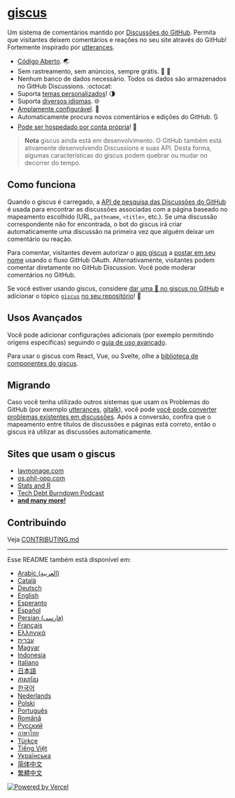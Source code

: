 # [giscus][giscus]

Um sistema de comentários mantido por [Discussões do GitHub][discussions]. Permita que visitantes deixem comentários e reações no seu site através do GitHub! Fortemente inspirado por [utterances][utterances].

- [Código Aberto][repo]. 🌏
- Sem rastreamento, sem anúncios, sempre grátis. 📡 🚫
- Nenhum banco de dados necessário. Todos os dados são armazenados no GitHub Discussions. :octocat:
- Suporta [temas personalizados][creating-custom-themes]! 🌗
- Suporta [diversos idiomas][multiple-languages]. 🌐
- [Amplamente configurável][advanced-usage]. 🔧
- Automaticamente procura novos comentários e edições do GitHub. 🔃
- [Pode ser hospedado por conta própria][self-hosting]! 🤳

> **Nota**
> giscus ainda está em desenvolvimento. O GitHub também está ativamente desenvolvendo Discussions e suas API. Desta forma, algumas características do giscus podem quebrar ou mudar no decorrer do tempo.

## Como funciona

Quando o giscus é carregado, a [API de pesquisa das Discussões do GitHub][search-api] é usada para encontrar as discussões associadas com a página baseado no mapeamento escolhido (URL, `pathname`, `<title>`, etc.). Se uma discussão correspondente não for encontrada, o bot do giscus irá criar automaticamente uma discussão na primeira vez que alguém deixar um comentário ou reação.

Para comentar, visitantes devem autorizar o [app giscus][giscus-app] a [postar em seu nome][authorization] usando o fluxo GitHub OAuth. Alternativamente, visitantes podem comentar diretamente no GitHub Discussion. Você pode moderar comentários no GitHub.

[giscus]: https://giscus.app/pt
[discussions]: https://docs.github.com/en/discussions
[utterances]: https://github.com/utterance/utterances
[repo]: https://github.com/giscus/giscus
[usos avançados]: https://github.com/giscus/giscus/blob/main/ADVANCED-USAGE.md
[creating-custom-themes]: https://github.com/giscus/giscus/blob/main/ADVANCED-USAGE.md#data-theme
[multiple-languages]: https://github.com/giscus/giscus/blob/main/CONTRIBUTING.md#adding-localizations
[self-hosting]: https://github.com/giscus/giscus/blob/main/SELF-HOSTING.md
[search-api]: https://docs.github.com/en/graphql/guides/using-the-graphql-api-for-discussions#search
[giscus-app]: https://github.com/apps/giscus
[authorization]: https://docs.github.com/en/developers/apps/identifying-and-authorizing-users-for-github-apps

<!-- configuration -->

Se você estiver usando giscus, considere [dar uma 🌟 no giscus no GitHub][repo] e adicionar o tópico [`giscus`][giscus-topic] [no seu repositório][topic-howto]! 🎉

## Usos Avançados

Você pode adicionar configurações adicionais (por exemplo permitindo origens específicas) seguindo o [guia de uso avançado][advanced-usage].

Para usar o giscus com React, Vue, ou Svelte, olhe a [biblioteca de componentes do giscus][giscus-component].

## Migrando

Caso você tenha utilizado outros sistemas que usam os Problemas do GitHub (por exemplo [utterances][utterances], [gitalk][gitalk]), você pode [você pode converter problemas existentes em discussões][convert]. Após a conversão, confira que o mapeamento entre títulos de discussões e páginas está correto, então o giscus irá utilizar as discussões automaticamente.

## Sites que usam o giscus

- [laymonage.com][laymonage-website]
- [os.phil-opp.com][os-phil-opp]
- [Stats and R][statsandr]
- [Tech Debt Burndown Podcast][techdebtburndown]
- [**and many more!**][giscus-topic]

## Contribuindo

Veja [CONTRIBUTING.md][contributing]

[giscus-component]: https://github.com/giscus/giscus-component
[repo]: https://github.com/giscus/giscus
[giscus-topic]: https://github.com/topics/giscus
[topic-howto]: https://docs.github.com/en/github/administering-a-repository/classifying-your-repository-with-topics
[advanced-usage]: https://github.com/giscus/giscus/blob/main/ADVANCED-USAGE.md
[utterances]: https://github.com/utterance/utterances
[gitalk]: https://github.com/gitalk/gitalk
[convert]: https://docs.github.com/en/discussions/managing-discussions-for-your-community/moderating-discussions#converting-an-issue-to-a-discussion
[laymonage-website]: https://laymonage.com/posts/giscus
[os-phil-opp]: https://os.phil-opp.com
[statsandr]: https://statsandr.com
[techdebtburndown]: https://techdebtburndown.com
[contributing]: https://github.com/giscus/giscus/blob/main/CONTRIBUTING.md

<!-- end -->

---

Esse README também está disponível em:

- [Arabic (العربية)](README.ar.md)
- [Català](README.ca.md)
- [Deutsch](README.de.md)
- [English](README.md)
- [Esperanto](README.eo.md)
- [Español](README.es.md)
- [Persian (فارسی)](README.fa.md)
- [Français](README.fr.md)
- [Ελληνικά](README.gr.md)
- [עברית](README.he.md)
- [Magyar](README.hu.md)
- [Indonesia](README.id.md)
- [Italiano](README.it.md)
- [日本語](README.ja.md)
- [ភាសាខ្មែរ](README.kh.md)
- [한국어](README.ko.md)
- [Nederlands](README.nl.md)
- [Polski](README.pl.md)
- [Português](README.pt.md)
- [Română](README.ro.md)
- [Русский](README.ru.md)
- [ภาษาไทย](README.th.md)
- [Türkçe](README.tr.md)
- [Tiếng Việt](README.vi.md)
- [Українська](README.uk.md)
- [简体中文](README.zh-CN.md)
- [繁體中文](README.zh-TW.md)

[![Powered by Vercel](public/powered-by-vercel.svg)][vercel]

[vercel]: https://vercel.com/?utm_source=giscus&utm_campaign=oss
